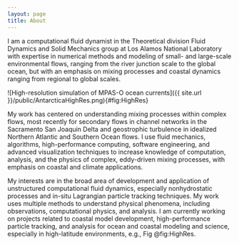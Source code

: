 ```yaml
---
layout: page
title: About
---
```


I am a computational fluid dynamist in the Theoretical division Fluid Dynamics
and Solid Mechanics group at Los Alamos National Laboratory with expertise in
numerical methods and modeling of small- and large-scale environmental flows,
ranging from the river junction scale to the global ocean, but with an emphasis
on mixing processes and coastal dynamics ranging from regional to global scales.

![High-resolution simulation of MPAS-O ocean currents]({{ site.url }}/public/AntarcticaHighRes.png){#fig:HighRes}

My work has centered on understanding mixing processes within complex flows,
most recently for secondary flows in channel networks in the Sacramento San
Joaquin Delta and geostrophic turbulence in idealized Northern Atlantic and
Southern Ocean flows.  I use fluid mechanics, algorithms, high-performance
computing, software engineering, and advanced visualization techniques to
increase knowledge of computation, analysis, and the physics of complex,
eddy-driven mixing processes, with emphasis on coastal and climate
applications.

My interests are in the broad area of development and application of
unstructured computational fluid dynamics, especially nonhydrostatic processes
and in-situ Lagrangian particle tracking techniques. My work uses multiple
methods to understand physical phenomena, including observations, computational
physics, and analysis. I am currently working on projects related to
coastal model development, high-performance particle tracking, and analysis for
ocean and coastal modeling and science, especially in high-latitude
environments, e.g., Fig @fig:HighRes.


